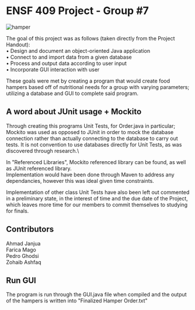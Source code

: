 # ENSF 409 Project - Group #7

![hamper](http://loveyourgut.com/wp-content/uploads/imagesCAGT4VWB.jpg)

The goal of this project was as follows (taken directly from the Project Handout):\
• Design and document an object-oriented Java application \
• Connect to and import data from a given database\
• Process and output data according to user input\
• Incorporate GUI interaction with user

These goals were met by creating a program that would create food hampers based off of nutritional needs for a group with varying parameters; utilizing a database and GUI to complete said program.

## A word about JUnit usage + Mockito

Through creating this programs Unit Tests, for Order.java in particular; Mockito was used as opposed to JUnit in order to mock the database connection rather than actually connecting to the database to carry out tests. It is not convention to use databases directly for Unit Tests, as was discovered through research.\

In "Referenced Libraries", Mockito referenced library can be found, as well as JUnit referenced library.\
Implementation would have been done through Maven to address any dependancies, however this was ideal given time constraints.

Implementation of other class Unit Tests have also been left out commented in a preliminary state, in the interest of time and the due date of the Project, which leaves more time for our members to commit themselves to studying for finals.


## Contributors

Ahmad Janjua\
Farica Mago\
Pedro Ghodsi\
Zohaib Ashfaq

## Run GUI

The program is run through the GUI.java file when compiled and the output of the hampers is written into "Finalized Hamper Order.txt"
